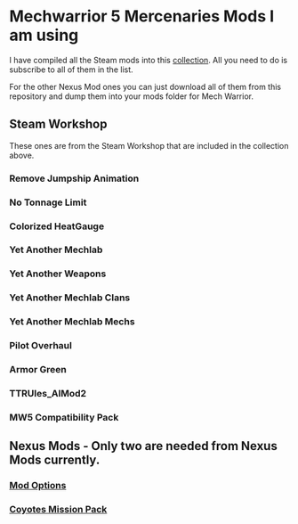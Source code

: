 # Mechwarrior 5 Mercenaries Mods I am using

I have compiled all the Steam mods into this [collection](https://steamcommunity.com/sharedfiles/filedetails/?id=2923486435). All you need to do is subscribe to all of them in the list.

For the other Nexus Mod ones you can just download all of them from this repository and dump them into your mods folder for Mech Warrior.

## Steam Workshop

These ones are from the Steam Workshop that are included in the collection above.

### Remove Jumpship Animation

### No Tonnage Limit

### Colorized HeatGauge

### Yet Another Mechlab

### Yet Another Weapons

### Yet Another Mechlab Clans

### Yet Another Mechlab Mechs

### Pilot Overhaul

### Armor Green

### TTRUles_AIMod2

### MW5 Compatibility Pack



## Nexus Mods - Only two are needed from Nexus Mods currently.

### [Mod Options](https://www.nexusmods.com/mechwarrior5mercenaries/mods/537)

### [Coyotes Mission Pack](https://www.nexusmods.com/mechwarrior5mercenaries/mods/263?tab=description)


<!--- ### [Change Company Name](https://www.nexusmods.com/mechwarrior5mercenaries/mods/294) -->

<!--- ### [Coyotes Mission](https://www.nexusmods.com/mechwarrior5mercenaries/mods/263) -->

<!--- ### [Expanded Logos](https://www.nexusmods.com/mechwarrior5mercenaries/mods/381) -->

<!--- Both 0 and 1.  None of the other files. -->

<!--- ### [Glowing Cockpit Blue](https://www.nexusmods.com/mechwarrior5mercenaries/mods/138) -->

<!--- I just thought this color was cooler then yellow -->

<!-- ### [Lore Armor Repair](https://www.nexusmods.com/mechwarrior5mercenaries/mods/93) -->

<!--- ### [Pilot Overhaul](https://www.nexusmods.com/mechwarrior5mercenaries/mods/477) -->

<!--- ### [Max Tonnage](https://www.nexusmods.com/mechwarrior5mercenaries/mods/114) -->

<!--- ### [MW5 Compatibility Pack](https://www.nexusmods.com/mechwarrior5mercenaries/mods/168) -->

<!--- You need this for some reason. -->

<!--- ### [Timberwolf Gameplay Orignal Cockpit v1](https://www.nexusmods.com/mechwarrior5mercenaries/mods/621) -->

<!--- I just picked one of the variations I thought would look the coolest. -->
